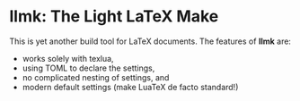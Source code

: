 # llmk: The Light LaTeX Make

This is yet another build tool for LaTeX documents. The features of **llmk** are:

* works solely with texlua,
* using TOML to declare the settings,
* no complicated nesting of settings, and
* modern default settings (make LuaTeX de facto standard!)